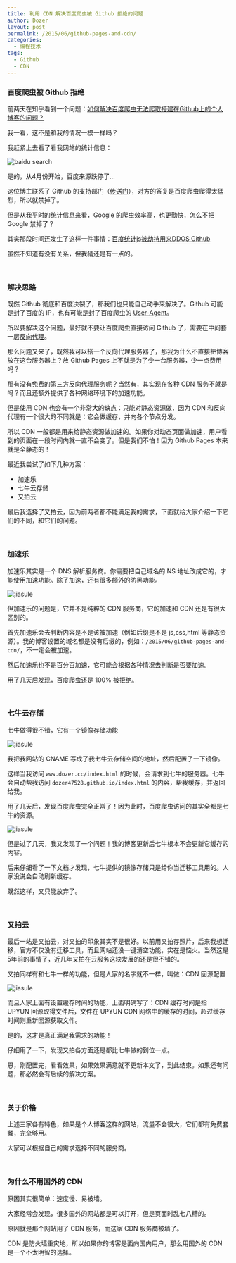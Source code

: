 ```yaml
---
title: 利用 CDN 解决百度爬虫被 Github 拒绝的问题
author: Dozer
layout: post
permalink: /2015/06/github-pages-and-cdn/
categories:
  - 编程技术
tags:
  - Github
  - CDN
---
```


### 百度爬虫被 Github 拒绝

前两天在知乎看到一个问题：[如何解决百度爬虫无法爬取搭建在Github上的个人博客的问题？](http://www.zhihu.com/question/30898326)

我一看，这不是和我的情况一模一样吗？

我赶紧上去看了看我网站的统计信息：

<!--more-->

![baidu search](/uploads/2015/06/baidu-search.png)

是的，从4月份开始，百度来源跌停了…

这位博主联系了 Github 的支持部门（[传送门](http://jerryzou.com/posts/feasibility-of-allowing-baiduSpider-for-Github-Pages/)），对方的答复是百度爬虫爬得太猛烈，所以就禁掉了。

但是从我平时的统计信息来看，Google 的爬虫效率高，也更勤快，怎么不把 Google 禁掉了？

其实那段时间还发生了这样一件事情：[百度统计js被劫持用来DDOS Github](http://drops.wooyun.org/papers/5398)

虽然不知道有没有关系，但我猜还是有一点的。

&nbsp;

### 解决思路

既然 Github 彻底和百度决裂了，那我们也只能自己动手来解决了。Github 可能是封了百度的 IP，也有可能是封了百度爬虫的 [User-Agent](https://zh.wikipedia.org/zh/%E7%94%A8%E6%88%B7%E4%BB%A3%E7%90%86)。

所以要解决这个问题，最好就不要让百度爬虫直接访问 Github 了，需要在中间套一层[反向代理](https://zh.wikipedia.org/wiki/%E5%8F%8D%E5%90%91%E4%BB%A3%E7%90%86)。

那么问题又来了，既然我可以搭一个反向代理服务器了，那我为什么不直接把博客放在这台服务器上？放 Github Pages 上不就是为了少一台服务器，少一点费用吗？

那有没有免费的第三方反向代理服务呢？当然有，其实现在各种 [CDN](https://zh.wikipedia.org/wiki/%E5%85%A7%E5%AE%B9%E5%82%B3%E9%81%9E%E7%B6%B2%E8%B7%AF) 服务不就是吗？而且还额外提供了各种网络环境下的加速功能。

但是使用 CDN 也会有一个非常大的缺点：只能对静态资源做，因为 CDN 和反向代理有一个很大的不同就是：它会做缓存，并向各个节点分发。

所以 CDN 一般都是用来给静态资源做加速的。如果你对动态页面做加速，用户看到的页面在一段时间内就一直不会变了。但是我们不怕！因为 Github Pages 本来就是全静态的！

最近我尝试了如下几种方案：

+ 加速乐
+ 七牛云存储
+ 又拍云

最后我选择了又拍云，因为前两者都不能满足我的需求，下面就给大家介绍一下它们的不同，和它们的问题。

&nbsp;

### 加速乐

加速乐其实是一个 DNS 解析服务商。你需要把自己域名的 NS 地址改成它的，才能使用加速功能。除了加速，还有很多额外的防黑功能。

![jiasule](/uploads/2015/06/jiasule.png)

但加速乐的问题是，它并不是纯粹的 CDN 服务商，它的加速和 CDN 还是有很大区别的。

首先加速乐会去判断内容是不是该被加速（例如后缀是不是 js,css,html 等静态资源）。我的博客设置的域名都是没有后缀的，例如：`/2015/06/github-pages-and-cdn/`，不一定会被加速。

然后加速乐也不是百分百加速，它可能会根据各种情况去判断是否要加速。

用了几天后发现，百度爬虫还是 100% 被拒绝。

&nbsp;

### 七牛云存储

七牛做得很不错，它有一个镜像存储功能

![jiasule](/uploads/2015/06/qiniu.png)

我把我网站的 CNAME 写成了我七牛云存储空间的地址，然后配置了一下镜像。

这样当我访问 `www.dozer.cc/index.html` 的时候，会请求到七牛的服务器。七牛会自动帮我访问 `dozer47528.github.io/index.html` 的内容，帮我缓存，并返回给我。

用了几天后，发现百度爬虫完全正常了！因为此时，百度爬虫访问的其实全都是七牛的资源。

![jiasule](/uploads/2015/06/baidu-error.png)

但是过了几天，我又发现了一个问题！我的博客更新后七牛根本不会更新它缓存的内容。

后来仔细看了一下文档才发现，七牛提供的镜像存储只是给你当迁移工具用的。人家没说会自动刷新缓存。

既然这样，又只能放弃了。

&nbsp;

### 又拍云

最后一站是又拍云，对又拍的印象其实不是很好。以前用又拍存照片，后来我想迁移，官方不仅没有迁移工具，而且网站还没一键清空功能，实在是恼火。当然这是5年前的事情了，近几年又拍在云服务这块发展的还是很不错的。

又拍同样有和七牛一样的功能，但是人家的名字就不一样，叫做：CDN 回源配置

![jiasule](/uploads/2015/06/upyun.png)

而且人家上面有设置缓存时间的功能，上面明确写了：CDN 缓存时间是指 UPYUN 回源取得文件后，文件在 UPYUN CDN 网络中的缓存的时间，超过缓存时间则重新回源获取文件。

是的，这才是真正满足我需求的功能！

仔细用了一下，发现又拍各方面还是都比七牛做的到位一点。

恩，刚配置完，看看效果，如果效果满意就不更新本文了，到此结束。如果还有问题，那必然会有后续的解决方案。

&nbsp;

### 关于价格

上述三家各有特色，如果是个人博客这样的网站，流量不会很大，它们都有免费套餐，完全够用。

大家可以根据自己的需求选择不同的服务商。

&nbsp;

### 为什么不用国外的 CDN

原因其实很简单：速度慢、易被墙。

大家经常会发现，很多国外的网站都是可以打开，但是页面时乱七八糟的。

原因就是那个网站用了 CDN 服务，而这家 CDN 服务商被墙了。

CDN 是防火墙重灾地，所以如果你的博客是面向国内用户，那么用国外的 CDN 是一个不太明智的选择。